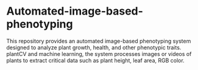 # Automated-image-based-phenotyping
This repository provides an automated image-based phenotyping system designed to analyze plant growth, health, and other phenotypic traits. plantCV and machine learning, the system processes images or videos of plants to extract critical data such as plant height, leaf area, RGB color.
